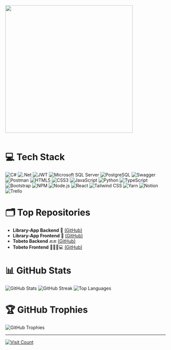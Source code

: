 <img src="https://github.com/Anmol-Baranwal/Cool-GIFs-For-GitHub/assets/74038190/5f6597b4-ff7c-4415-9272-d95759df842f" width="400">
<br><br>


# 💻 Tech Stack
![C#](https://img.shields.io/badge/c%23-%23239120.svg?style=flat&logo=csharp&logoColor=white)
![.Net](https://img.shields.io/badge/.NET-5C2D91?style=flat&logo=.net&logoColor=white)
![JWT](https://img.shields.io/badge/JWT-black?style=flat&logo=JSON%20web%20tokens)
![Microsoft SQL Server](https://img.shields.io/badge/Microsoft%20SQL%20Server-CC2927?style=flat&logo=microsoft%20sql%20server&logoColor=white)
![PostgreSQL](https://img.shields.io/badge/postgres-%23316192.svg?style=flat&logo=postgresql&logoColor=white)
![Swagger](https://img.shields.io/badge/-Swagger-%23Clojure?style=flat&logo=swagger&logoColor=white)
![Postman](https://img.shields.io/badge/Postman-FF6C37?style=flat&logo=postman&logoColor=white)
![HTML5](https://img.shields.io/badge/html5-%23E34F26.svg?style=flat&logo=html5&logoColor=white)
![CSS3](https://img.shields.io/badge/css3-%231572B6.svg?style=flat&logo=css3&logoColor=white)
![JavaScript](https://img.shields.io/badge/javascript-%23323330.svg?style=flat&logo=javascript&logoColor=%23F7DF1E)
![Python](https://img.shields.io/badge/python-3670A0?style=flat&logo=python&logoColor=ffdd54)
![TypeScript](https://img.shields.io/badge/typescript-%23007ACC.svg?style=flat&logo=typescript&logoColor=white)
![Bootstrap](https://img.shields.io/badge/bootstrap-%238511FA.svg?style=flat&logo=bootstrap&logoColor=white)
![NPM](https://img.shields.io/badge/NPM-%23CB3837.svg?style=flat&logo=npm&logoColor=white)
![Node.js](https://img.shields.io/badge/node.js-6DA55F?style=flat&logo=node.js&logoColor=white)
![React](https://img.shields.io/badge/react-%2320232a.svg?style=flat&logo=react&logoColor=%2361DAFB)
![Tailwind CSS](https://img.shields.io/badge/tailwindcss-%2338B2AC.svg?style=flat&logo=tailwind-css&logoColor=white)
![Yarn](https://img.shields.io/badge/yarn-%232C8EBB.svg?style=flat&logo=yarn&logoColor=white)
![Notion](https://img.shields.io/badge/Notion-%23000000.svg?style=flat&logo=notion&logoColor=white)
![Trello](https://img.shields.io/badge/Trello-%23026AA7.svg?style=flat&logo=Trello&logoColor=white)

# 🗂️ Top Repositories
- **Library-App Backend** 🔗 [(GitHub)](https://github.com/atillagungor/library.app.backend)
- **Library-App Frontend** 🔗 [(GitHub)](https://github.com/atillagungor/library.app)
- **Tobeto Backend** 🔙🔚 [(GitHub)](https://github.com/atillagungor/TobetoPlatformFinalProject_Pair1)
- **Tobeto Frontend** 🧑🏻‍💻💻 [(GitHub)](https://github.com/atillagungor/TobetoPlatformFinalProjectPair1React)

# 📊 GitHub Stats
![GitHub Stats](https://github-readme-stats.vercel.app/api?username=atillagungor&theme=dark&hide_border=true&include_all_commits=true&count_private=false)
![GitHub Streak](https://github-readme-streak-stats.herokuapp.com/?user=atillagungor&theme=dark&hide_border=true)
![Top Languages](https://github-readme-stats.vercel.app/api/top-langs/?username=atillagungor&theme=dark&hide_border=true&layout=compact)

# 🏆 GitHub Trophies
![GitHub Trophies](https://github-profile-trophy.vercel.app/?username=atillagungor&theme=juicyfresh&no-frame=true&no-bg=false&margin-w=4)

---

[![Visit Count](https://visitcount.itsvg.in/api?id=atillagungor&icon=5&color=2)](https://visitcount.itsvg.in)
